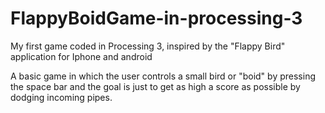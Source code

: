 # FlappyBoidGame-in-processing-3
My first game coded in Processing 3, inspired by the "Flappy Bird" application for Iphone and android

A basic game in which the user controls a small bird or "boid" by pressing the space bar and the goal is just to get as high a score as possible by dodging incoming pipes.
